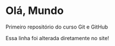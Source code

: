# Olá, Mundo
 Primeiro repositório do curso Git e GitHub

Essa linha foi alterada diretamente no site!
